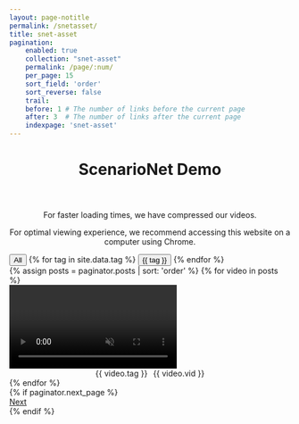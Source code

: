 ```yaml
---
layout: page-notitle
permalink: /snetasset/
title: snet-asset
pagination:
    enabled: true
    collection: "snet-asset"
    permalink: /page/:num/
    per_page: 15
    sort_field: 'order'
    sort_reverse: false
    trail:
    before: 1 # The number of links before the current page
    after: 3  # The number of links after the current page
    indexpage: 'snet-asset'
---
```

<header class="post-header center-text">
    <h1 class="post-title">ScenarioNet Demo</h1>
</header>
<div style="text-align: center;">
  <p>For faster loading times, we have compressed our videos.</p>
  <p>For optimal viewing experience, we recommend accessing this website on a computer using Chrome.</p>
</div>
<div id="tag-filter">
    <button class="filter-button" data-tag="all">All</button>
    {% for tag in site.data.tag %}
    <button class="filter-button" data-tag="{{ tag }}">{{ tag }}</button>
    {% endfor %}
</div>

<div class="infinite-scroll-gallery">
    <div class="image-gallery">
    <div class="sizer"></div>
    {% assign posts = paginator.posts | sort: 'order' %}
    {% for video in posts %}
    <div class="image" data-tag="{{ video.tag }}">
        <video loop muted playsinline data-src="{{ video.src }}" type="video/mp4">
            Your browser does not support the video tag.
        </video>
        <div class="video-info" style="display: flex; justify-content: center; align-items: center; flex-direction: row; gap: 10px;">
            <div class="badge badge-tag">{{ video.tag }}</div>
            <div class="badge badge-id">{{ video.vid }}</div>
        </div>
    </div>
    {% endfor %}
    </div>
    {% if paginator.next_page %}
    <div class="pagination">
        <a href="{{ paginator.next_page_path }}" class="pagination__next">Next</a>
    </div>
    {% endif %}
</div>

<script>
function shuffleArray(array) {
  for (let i = array.length - 1; i > 0; i--) {
    let j = Math.floor(Math.random() * (i + 1));
    [array[i], array[j]] = [array[j], array[i]];
  }
  return array;
}
document.addEventListener('DOMContentLoaded', function() {
  const POSTS_PER_PAGE = 15;
  var elem = document.querySelector('.image-gallery');
  
  var msnry = new Masonry( elem, {
    itemSelector: '.image', 
    columnWidth: '.sizer', 
    percentPosition: true
  });

  var imageElements = Array.from(document.querySelectorAll('.image'));
  shuffleArray(imageElements);
  imageElements.forEach(function(imageElement) {
    elem.appendChild(imageElement);
  });

  var infScroll = new InfiniteScroll( elem, {
    path: 'a.pagination__next',
    append: '.image',
    history: false,
    scrollThreshold: 0,
    status: '.page-load-status',
    debug: true,
    outlayer: msnry,
  });

  function updateVideos() {
    document.querySelectorAll('.image-gallery video').forEach(function(video) {
        var rect = video.getBoundingClientRect();
        var isInViewport = rect.top <= window.innerHeight && rect.bottom >= 0;
        // If video is in the viewport
        if (isInViewport) {
          if (!video.getAttribute('src')) {
            // If the video hasn't been loaded yet, load it
            video.src = video.getAttribute('data-src');
            video.removeAttribute('data-src');
            video.load();
          }
        }
    });
  }


  function initializeVideo(video) {
    video.onloadeddata = function() {
      console.log('Video data loaded.');
      msnry.layout();
    };

    video.onerror = function() {
      console.error('Error loading video:', video.src);
      console.log('Error code:', video.error.code);
      video.parentElement.style.display = 'none';
    };
    video.oncanplay = function() {
    video.play().catch(function(error) {
      console.error('Error attempting to play:', error);
    });
    };
  }

  document.querySelectorAll('.image-gallery video').forEach(initializeVideo);
  updateVideos();
  infScroll.on('append', function(response, path, items) {
    shuffleArray(Array.from(items));
    items.forEach(function(item) {
      var video = item.querySelector('video');
      if (video) {
        initializeVideo(video);
      }
    });
    var filterButtonActive = document.querySelector('.filter-button.active');
    var activeTag = filterButtonActive ? filterButtonActive.dataset.tag : 'all';
    filterVideos(activeTag);
    checkVisibleImages();
    msnry.layout();
  });
  
  window.addEventListener('scroll', updateVideos);
  window.addEventListener('resize', updateVideos);
  window.addEventListener('resize', function() {
    msnry.layout();
  });
  
    var filterButtons = document.querySelectorAll('.filter-button');

  
    function filterVideos(tag) {
      console.log('Filtering videos for tag:', tag);
      var images = document.querySelectorAll('.image');
      images.forEach(function(image) {
        var video = image.querySelector('video');
        if (tag === 'all' || image.getAttribute('data-tag') === tag) {
          image.style.display = '';
          // If the video has not been loaded yet, load it now
            if (!video.getAttribute('src')) {
                // If the video has not been loaded yet, load it now
                video.src = video.getAttribute('data-src');
                video.removeAttribute('data-src');
                video.load();
            }
        } else {
          image.style.display = 'none';
        }
      });
    
      msnry.layout();
    }


filterButtons.forEach(function(button) {
    button.addEventListener('click', function(event) {
        console.log('Tag filter changed:', event.target.dataset.tag);
        filterVideos(event.target.dataset.tag);
        infScroll.loadNextPage();
        msnry.layout();

        // Remove the 'active' class from all buttons
        filterButtons.forEach(function(btn) {
            btn.classList.remove('active');
        });

        // Add the 'active' class to the clicked button
        event.target.classList.add('active');
    });
});
  
  function checkVisibleImages() {
    var images = document.querySelectorAll('.image:not([style*="display: none"])');
    if (images.length < POSTS_PER_PAGE) {
      infScroll.loadNextPage();
      msnry.layout();
    }
  }
});
</script>


